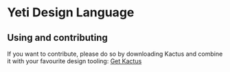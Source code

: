 # Yeti Design Language
## Using and contributing
If you want to contribute, please do so by downloading Kactus and combine it with your favourite design tooling:
[Get Kactus](https://github.com/kactus-io/kactus/releases/download/v0.2.10/Kactus-macos.zip)